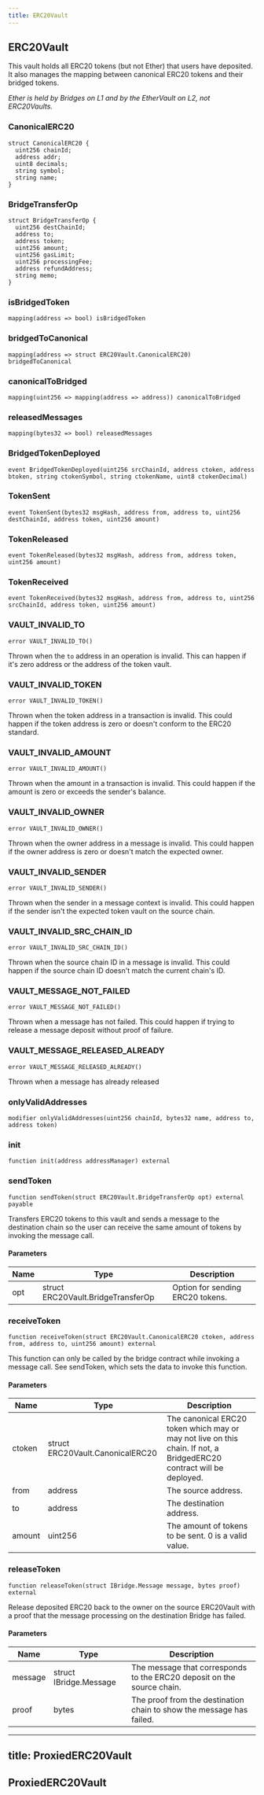 ```yaml
---
title: ERC20Vault
---
```


## ERC20Vault

This vault holds all ERC20 tokens (but not Ether) that users have deposited.
It also manages the mapping between canonical ERC20 tokens and their bridged
tokens.

_Ether is held by Bridges on L1 and by the EtherVault on L2, not
ERC20Vaults._

### CanonicalERC20

```solidity
struct CanonicalERC20 {
  uint256 chainId;
  address addr;
  uint8 decimals;
  string symbol;
  string name;
}
```

### BridgeTransferOp

```solidity
struct BridgeTransferOp {
  uint256 destChainId;
  address to;
  address token;
  uint256 amount;
  uint256 gasLimit;
  uint256 processingFee;
  address refundAddress;
  string memo;
}
```

### isBridgedToken

```solidity
mapping(address => bool) isBridgedToken
```

### bridgedToCanonical

```solidity
mapping(address => struct ERC20Vault.CanonicalERC20) bridgedToCanonical
```

### canonicalToBridged

```solidity
mapping(uint256 => mapping(address => address)) canonicalToBridged
```

### releasedMessages

```solidity
mapping(bytes32 => bool) releasedMessages
```

### BridgedTokenDeployed

```solidity
event BridgedTokenDeployed(uint256 srcChainId, address ctoken, address btoken, string ctokenSymbol, string ctokenName, uint8 ctokenDecimal)
```

### TokenSent

```solidity
event TokenSent(bytes32 msgHash, address from, address to, uint256 destChainId, address token, uint256 amount)
```

### TokenReleased

```solidity
event TokenReleased(bytes32 msgHash, address from, address token, uint256 amount)
```

### TokenReceived

```solidity
event TokenReceived(bytes32 msgHash, address from, address to, uint256 srcChainId, address token, uint256 amount)
```

### VAULT_INVALID_TO

```solidity
error VAULT_INVALID_TO()
```

Thrown when the `to` address in an operation is invalid.
This can happen if it's zero address or the address of the token vault.

### VAULT_INVALID_TOKEN

```solidity
error VAULT_INVALID_TOKEN()
```

Thrown when the token address in a transaction is invalid.
This could happen if the token address is zero or doesn't conform to the
ERC20 standard.

### VAULT_INVALID_AMOUNT

```solidity
error VAULT_INVALID_AMOUNT()
```

Thrown when the amount in a transaction is invalid.
This could happen if the amount is zero or exceeds the sender's balance.

### VAULT_INVALID_OWNER

```solidity
error VAULT_INVALID_OWNER()
```

Thrown when the owner address in a message is invalid.
This could happen if the owner address is zero or doesn't match the
expected owner.

### VAULT_INVALID_SENDER

```solidity
error VAULT_INVALID_SENDER()
```

Thrown when the sender in a message context is invalid.
This could happen if the sender isn't the expected token vault on the
source chain.

### VAULT_INVALID_SRC_CHAIN_ID

```solidity
error VAULT_INVALID_SRC_CHAIN_ID()
```

Thrown when the source chain ID in a message is invalid.
This could happen if the source chain ID doesn't match the current
chain's ID.

### VAULT_MESSAGE_NOT_FAILED

```solidity
error VAULT_MESSAGE_NOT_FAILED()
```

Thrown when a message has not failed.
This could happen if trying to release a message deposit without proof of
failure.

### VAULT_MESSAGE_RELEASED_ALREADY

```solidity
error VAULT_MESSAGE_RELEASED_ALREADY()
```

Thrown when a message has already released

### onlyValidAddresses

```solidity
modifier onlyValidAddresses(uint256 chainId, bytes32 name, address to, address token)
```

### init

```solidity
function init(address addressManager) external
```

### sendToken

```solidity
function sendToken(struct ERC20Vault.BridgeTransferOp opt) external payable
```

Transfers ERC20 tokens to this vault and sends a message to the
destination chain so the user can receive the same amount of tokens
by invoking the message call.

#### Parameters

| Name | Type                               | Description                      |
| ---- | ---------------------------------- | -------------------------------- |
| opt  | struct ERC20Vault.BridgeTransferOp | Option for sending ERC20 tokens. |

### receiveToken

```solidity
function receiveToken(struct ERC20Vault.CanonicalERC20 ctoken, address from, address to, uint256 amount) external
```

This function can only be called by the bridge contract while
invoking a message call. See sendToken, which sets the data to invoke
this function.

#### Parameters

| Name   | Type                             | Description                                                                                                          |
| ------ | -------------------------------- | -------------------------------------------------------------------------------------------------------------------- |
| ctoken | struct ERC20Vault.CanonicalERC20 | The canonical ERC20 token which may or may not live on this chain. If not, a BridgedERC20 contract will be deployed. |
| from   | address                          | The source address.                                                                                                  |
| to     | address                          | The destination address.                                                                                             |
| amount | uint256                          | The amount of tokens to be sent. 0 is a valid value.                                                                 |

### releaseToken

```solidity
function releaseToken(struct IBridge.Message message, bytes proof) external
```

Release deposited ERC20 back to the owner on the source ERC20Vault with
a proof that the message processing on the destination Bridge has failed.

#### Parameters

| Name    | Type                   | Description                                                            |
| ------- | ---------------------- | ---------------------------------------------------------------------- |
| message | struct IBridge.Message | The message that corresponds to the ERC20 deposit on the source chain. |
| proof   | bytes                  | The proof from the destination chain to show the message has failed.   |

---

## title: ProxiedERC20Vault

## ProxiedERC20Vault
